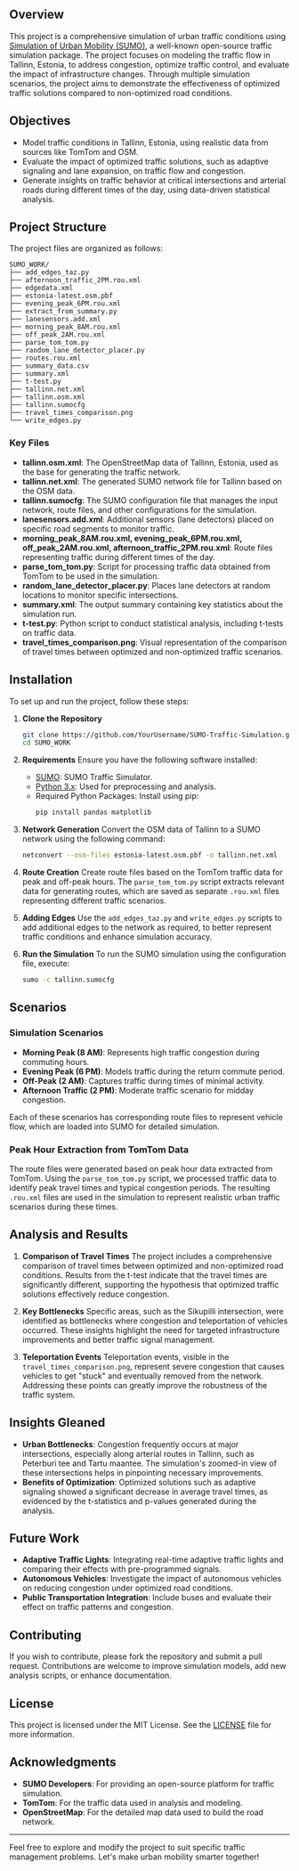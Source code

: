 
## Overview
This project is a comprehensive simulation of urban traffic conditions using [Simulation of Urban Mobility (SUMO)](https://www.eclipse.org/sumo/), a well-known open-source traffic simulation package. The project focuses on modeling the traffic flow in Tallinn, Estonia, to address congestion, optimize traffic control, and evaluate the impact of infrastructure changes. Through multiple simulation scenarios, the project aims to demonstrate the effectiveness of optimized traffic solutions compared to non-optimized road conditions.

## Objectives
- Model traffic conditions in Tallinn, Estonia, using realistic data from sources like TomTom and OSM.
- Evaluate the impact of optimized traffic solutions, such as adaptive signaling and lane expansion, on traffic flow and congestion.
- Generate insights on traffic behavior at critical intersections and arterial roads during different times of the day, using data-driven statistical analysis.

## Project Structure
The project files are organized as follows:

```
SUMO_WORK/
├── add_edges_taz.py
├── afternoon_traffic_2PM.rou.xml
├── edgedata.xml
├── estonia-latest.osm.pbf
├── evening_peak_6PM.rou.xml
├── extract_from_summary.py
├── lanesensors.add.xml
├── morning_peak_8AM.rou.xml
├── off_peak_2AM.rou.xml
├── parse_tom_tom.py
├── random_lane_detector_placer.py
├── routes.rou.xml
├── summary_data.csv
├── summary.xml
├── t-test.py
├── tallinn.net.xml
├── tallinn.osm.xml
├── tallinn.sumocfg
├── travel_times_comparison.png
└── write_edges.py
```

### Key Files
- **tallinn.osm.xml**: The OpenStreetMap data of Tallinn, Estonia, used as the base for generating the traffic network.
- **tallinn.net.xml**: The generated SUMO network file for Tallinn based on the OSM data.
- **tallinn.sumocfg**: The SUMO configuration file that manages the input network, route files, and other configurations for the simulation.
- **lanesensors.add.xml**: Additional sensors (lane detectors) placed on specific road segments to monitor traffic.
- **morning_peak_8AM.rou.xml, evening_peak_6PM.rou.xml, off_peak_2AM.rou.xml, afternoon_traffic_2PM.rou.xml**: Route files representing traffic during different times of the day.
- **parse_tom_tom.py**: Script for processing traffic data obtained from TomTom to be used in the simulation.
- **random_lane_detector_placer.py**: Places lane detectors at random locations to monitor specific intersections.
- **summary.xml**: The output summary containing key statistics about the simulation run.
- **t-test.py**: Python script to conduct statistical analysis, including t-tests on traffic data.
- **travel_times_comparison.png**: Visual representation of the comparison of travel times between optimized and non-optimized traffic scenarios.

## Installation
To set up and run the project, follow these steps:

1. **Clone the Repository**
   ```sh
   git clone https://github.com/YourUsername/SUMO-Traffic-Simulation.git
   cd SUMO_WORK
   ```

2. **Requirements**
   Ensure you have the following software installed:
   - [SUMO](https://www.eclipse.org/sumo/): SUMO Traffic Simulator.
   - [Python 3.x](https://www.python.org/downloads/): Used for preprocessing and analysis.
   - Required Python Packages: Install using pip:
     ```sh
     pip install pandas matplotlib
     ```

3. **Network Generation**
   Convert the OSM data of Tallinn to a SUMO network using the following command:
   ```sh
   netconvert --osm-files estonia-latest.osm.pbf -o tallinn.net.xml
   ```

4. **Route Creation**
   Create route files based on the TomTom traffic data for peak and off-peak hours. The `parse_tom_tom.py` script extracts relevant data for generating routes, which are saved as separate `.rou.xml` files representing different traffic scenarios.

5. **Adding Edges**
   Use the `add_edges_taz.py` and `write_edges.py` scripts to add additional edges to the network as required, to better represent traffic conditions and enhance simulation accuracy.

6. **Run the Simulation**
   To run the SUMO simulation using the configuration file, execute:
   ```sh
   sumo -c tallinn.sumocfg
   ```

## Scenarios
### Simulation Scenarios
- **Morning Peak (8 AM)**: Represents high traffic congestion during commuting hours.
- **Evening Peak (6 PM)**: Models traffic during the return commute period.
- **Off-Peak (2 AM)**: Captures traffic during times of minimal activity.
- **Afternoon Traffic (2 PM)**: Moderate traffic scenario for midday congestion.

Each of these scenarios has corresponding route files to represent vehicle flow, which are loaded into SUMO for detailed simulation.

### Peak Hour Extraction from TomTom Data
The route files were generated based on peak hour data extracted from TomTom. Using the `parse_tom_tom.py` script, we processed traffic data to identify peak travel times and typical congestion periods. The resulting `.rou.xml` files are used in the simulation to represent realistic urban traffic scenarios during these times.

## Analysis and Results
1. **Comparison of Travel Times**
   The project includes a comprehensive comparison of travel times between optimized and non-optimized road conditions. Results from the t-test indicate that the travel times are significantly different, supporting the hypothesis that optimized traffic solutions effectively reduce congestion.

2. **Key Bottlenecks**
   Specific areas, such as the Sikupilli intersection, were identified as bottlenecks where congestion and teleportation of vehicles occurred. These insights highlight the need for targeted infrastructure improvements and better traffic signal management.

3. **Teleportation Events**
   Teleportation events, visible in the `travel_times_comparison.png`, represent severe congestion that causes vehicles to get "stuck" and eventually removed from the network. Addressing these points can greatly improve the robustness of the traffic system.

## Insights Gleaned
- **Urban Bottlenecks**: Congestion frequently occurs at major intersections, especially along arterial routes in Tallinn, such as Peterburi tee and Tartu maantee. The simulation's zoomed-in view of these intersections helps in pinpointing necessary improvements.
- **Benefits of Optimization**: Optimized solutions such as adaptive signaling showed a significant decrease in average travel times, as evidenced by the t-statistics and p-values generated during the analysis.

## Future Work
- **Adaptive Traffic Lights**: Integrating real-time adaptive traffic lights and comparing their effects with pre-programmed signals.
- **Autonomous Vehicles**: Investigate the impact of autonomous vehicles on reducing congestion under optimized road conditions.
- **Public Transportation Integration**: Include buses and evaluate their effect on traffic patterns and congestion.

## Contributing
If you wish to contribute, please fork the repository and submit a pull request. Contributions are welcome to improve simulation models, add new analysis scripts, or enhance documentation.

## License
This project is licensed under the MIT License. See the [LICENSE](LICENSE) file for more information.

## Acknowledgments
- **SUMO Developers**: For providing an open-source platform for traffic simulation.
- **TomTom**: For the traffic data used in analysis and modeling.
- **OpenStreetMap**: For the detailed map data used to build the road network.

---
Feel free to explore and modify the project to suit specific traffic management problems. Let's make urban mobility smarter together!